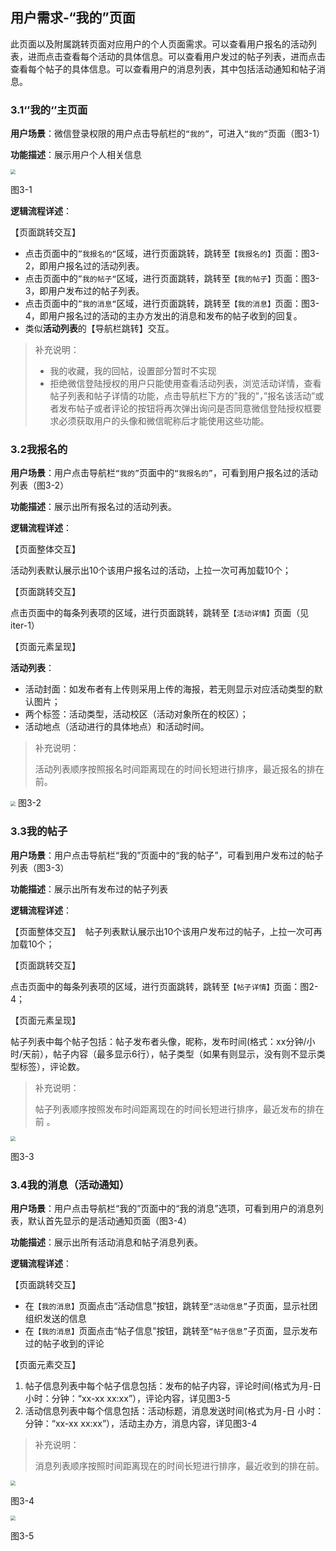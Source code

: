 ## 用户需求-“我的”页面

此页面以及附属跳转页面对应用户的个人页面需求。可以查看用户报名的活动列表，进而点击查看每个活动的具体信息。可以查看用户发过的帖子列表，进而点击查看每个帖子的具体信息。可以查看用户的消息列表，其中包括活动通知和帖子消息。

### 3.1‘’我的‘’主页面

**用户场景**：微信登录权限的用户点击导航栏的`“我的”`，可进入`“我的”`页面（图3-1） 

**功能描述**：展示用户个人相关信息 

<img src="../pic/7-0_我的.png" style="zoom:50%" >

图3-1

**逻辑流程详述**：

【页面跳转交互】

- 点击页面中的`”我报名的“`区域，进行页面跳转，跳转至`【我报名的】`页面：图3-2，即用户报名过的活动列表。
- 点击页面中的`”我的帖子“`区域，进行页面跳转，跳转至`【我的帖子】`页面：图3-3，即用户发布过的帖子列表。
- 点击页面中的`”我的消息“`区域，进行页面跳转，跳转至`【我的消息】`页面：图3-4，即用户报名过的活动的主办方发出的消息和发布的帖子收到的回复。
- 类似**活动列表**的【导航栏跳转】交互。

> 补充说明：
>
> - 我的收藏，我的回帖，设置部分暂时不实现
> - 拒绝微信登陆授权的用户只能使用查看活动列表，浏览活动详情，查看帖子列表和帖子详情的功能，点击导航栏下方的”我的”，”报名该活动”或者发布帖子或者评论的按钮将再次弹出询问是否同意微信登陆授权框要求必须获取用户的头像和微信昵称后才能使用这些功能。

### 3.2我报名的

**用户场景**：用户点击导航栏`“我的”`页面中的`“我报名的”`，可看到用户报名过的活动列表（图3-2） 

**功能描述**：展示出所有报名过的活动列表。

**逻辑流程详述**：

【页面整体交互】

活动列表默认展示出10个该用户报名过的活动，上拉一次可再加载10个；

【页面跳转交互】

点击页面中的每条列表项的区域，进行页面跳转，跳转至`【活动详情】`页面（见iter-1）

【页面元素呈现】

**活动列表**：

- 活动封面：如发布者有上传则采用上传的海报，若无则显示对应活动类型的默认图片；
- 两个标签：活动类型，活动校区（活动对象所在的校区）；
- 活动地点（活动进行的具体地点）和活动时间。

> 补充说明：
>
> 活动列表顺序按照报名时间距离现在的时间长短进行排序，最近报名的排在前。

<img src="../pic/8-0_我报名的.png" style="zoom:50%" >
图3-2

### 3.3我的帖子

**用户场景**：用户点击导航栏“我的”页面中的“我的帖子”，可看到用户发布过的帖子列表（图3-3） 

**功能描述**：展示出所有发布过的帖子列表

**逻辑流程详述**：

【页面整体交互】  帖子列表默认展示出10个该用户发布过的帖子，上拉一次可再加载10个；

【页面跳转交互】 

点击页面中的每条列表项的区域，进行页面跳转，跳转至`【帖子详情】`页面：图2-4； 

【页面元素呈现】 

帖子列表中每个帖子包括：帖子发布者头像，昵称，发布时间(格式：xx分钟/小时/天前），帖子内容（最多显示6行），帖子类型（如果有则显示，没有则不显示类型标签），评论数。 

> 补充说明：
>
> 帖子列表顺序按照发布时间距离现在的时间长短进行排序，最近发布的排在前 。

<img src="../pic/9-0_我的帖子.png" style="zoom:50%" >

图3-3

### 3.4我的消息（活动通知）

**用户场景**：用户点击导航栏“我的”页面中的“我的消息”选项，可看到用户的消息列表，默认首先显示的是活动通知页面（图3-4） 

**功能描述**：展示出所有活动消息和帖子消息列表。

**逻辑流程详述**：

【页面跳转交互】

- 在`【我的消息】`页面点击“活动信息”按钮，跳转至`“活动信息”`子页面，显示社团组织发送的信息
- 在`【我的消息】`页面点击“帖子信息”按钮，跳转至`“帖子信息”`子页面，显示发布过的帖子收到的评论

【页面元素交互】

1. 帖子信息列表中每个帖子信息包括：发布的帖子内容，评论时间(格式为月-日 小时：分钟：“xx-xx xx:xx”），评论内容，详见图3-5
2. 活动信息列表中每个信息包括：活动标题，消息发送时间(格式为月\-日  小时：分钟：“xx-xx xx:xx”），活动主办方，消息内容，详见图3-4

> 补充说明：
>
> 消息列表顺序按照时间距离现在的时间长短进行排序，最近收到的排在前。

<img src="../pic/10-0_我的消息（活动通知）.png" style="zoom:50%" >

图3-4

<img src="../pic/10-1_我的消息（帖子消息）.png" style="zoom:50%" >

图3-5
